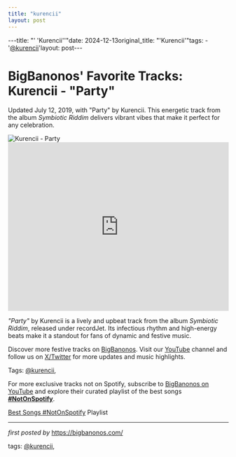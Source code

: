 ```yaml
---
title: "kurencii"
layout: post
---
```

---title: "' 'Kurencii''"date: 2024-12-13original_title: "'Kurencii'"tags:  - '[@kurencii](/tags/kurencii/)'layout: post---<!-- Post Title --><h1 >BigBanonos' Favorite Tracks: Kurencii - "Party"</h1> <!-- Introductory Text --><p >Updated July 12, 2019, with "Party" by Kurencii. This energetic track from the album <em>Symbiotic Riddim</em> delivers vibrant vibes that make it perfect for any celebration.</p> <!-- Featured Image --><div > <img src="https://i.ytimg.com/vi/e-EkoS-qdPw/hq720.jpg?sqp=-oaymwEhCK4FEIIDSFryq4qpAxMIARUAAAAAGAElAADIQj0AgKJD&rs=AOn4CLCTzoDVKuGFc1GCS3VFw87h0S-LXg" alt="Kurencii - Party" /></div> <!-- YouTube Video Embed --><div > <iframe width="100%" height="385" src="https://www.youtube.com/embed/jqAoscK3euI" title="Kurencii - Party - Symbiotic Riddim (GoldenVibes Productions)" frameborder="0" allow="accelerometer; autoplay; clipboard-write; encrypted-media; gyroscope; picture-in-picture; web-share" referrerpolicy="strict-origin-when-cross-origin" allowfullscreen></iframe></div> <!-- Song Information --><div > <p><em>"Party"</em> by Kurencii is a lively and upbeat track from the album <em>Symbiotic Riddim</em>, released under recordJet. Its infectious rhythm and high-energy beats make it a standout for fans of dynamic and festive music.</p></div> <!-- Footer Links --><div > <p>Discover more festive tracks on <a href="https://bigbanonos.com/" target="_blank">BigBanonos</a>. Visit our <a href="https://www.youtube.com/[@BigBanonos](/tags/BigBanonos/)" target="_blank">YouTube</a> channel and follow us on <a href="https://x.com/bigbanonos" target="_blank">X/Twitter</a> for more updates and music highlights.</p></div> <!-- Tags --><p >Tags: [@kurencii](/tags/kurencii/),</p><!--Subscribe and Playlist Links--><div>    <p>For more exclusive tracks not on Spotify, subscribe to <a href="https://www.youtube.com/[@BigBanonos](/tags/BigBanonos/)" target="_blank">BigBanonos on YouTube</a> and explore their curated playlist of the best songs <strong>[#NotOnSpotify](/tags/NotOnSpotify/)</strong>.</p>    <p><a href="https://www.youtube.com/playlist?list=PLtuNtuTatqI0kFahUCbtbfenC_ET5O_tr" target="_blank">Best Songs [#NotOnSpotify](/tags/NotOnSpotify/) Playlist<br /></a></p></div><hr /><p><em>first posted by</em> <a href="https://bigbanonos.com/" rel="noopener" target="_new">https://bigbanonos.com/</a></p><p>tags: [@kurencii](/tags/kurencii/),</p>